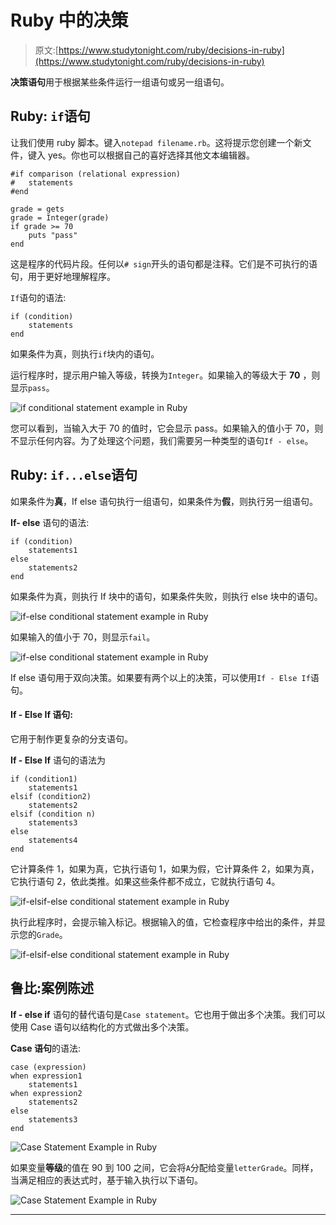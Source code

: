 # Ruby 中的决策

> 原文:[https://www.studytonight.com/ruby/decisions-in-ruby](https://www.studytonight.com/ruby/decisions-in-ruby)

**决策语句**用于根据某些条件运行一组语句或另一组语句。

## Ruby: `if`语句

让我们使用 ruby 脚本。键入`notepad filename.rb`。这将提示您创建一个新文件，键入 yes。你也可以根据自己的喜好选择其他文本编辑器。

```
#if comparison (relational expression)
#   statements
#end

grade = gets
grade = Integer(grade)
if grade >= 70
    puts "pass"
end

```

这是程序的代码片段。任何以`# sign`开头的语句都是注释。它们是不可执行的语句，用于更好地理解程序。

`If`语句的语法:

```
if (condition)
    statements
end
```

如果条件为真，则执行`if`块内的语句。

运行程序时，提示用户输入等级，转换为`Integer`。如果输入的等级大于 **70** ，则显示`pass`。

![if conditional statement example in Ruby](../Images/57ea3c3343b33da127adb5e65b56d677.png)

您可以看到，当输入大于 70 的值时，它会显示 pass。如果输入的值小于 70，则不显示任何内容。为了处理这个问题，我们需要另一种类型的语句`If - else`。

## Ruby: `if...else`语句

如果条件为**真**，If else 语句执行一组语句，如果条件为**假**，则执行另一组语句。

**If- else** 语句的语法:

```
if (condition)
    statements1
else
    statements2
end
```

如果条件为真，则执行 If 块中的语句，如果条件失败，则执行 else 块中的语句。

![if-else conditional statement example in Ruby](../Images/c896b5095f2fa50c04048e40ec0e4eb6.png)

如果输入的值小于 70，则显示`fail`。

![if-else conditional statement example in Ruby](../Images/b7bb29467997188a40d6970fb1cbc5e8.png)

If else 语句用于双向决策。如果要有两个以上的决策，可以使用`If - Else If`语句。

#### If - Else If 语句:

它用于制作更复杂的分支语句。

**If - Else If** 语句的语法为

```
if (condition1)
    statements1
elsif (condition2)
    statements2
elsif (condition n)
    statements3
else
    statements4
end
```

它计算条件 1，如果为真，它执行语句 1，如果为假，它计算条件 2，如果为真，它执行语句 2，依此类推。如果这些条件都不成立，它就执行语句 4。

![if-elsif-else conditional statement example in Ruby](../Images/9efc4881984063cbb5632433ef908ff6.png)

执行此程序时，会提示输入标记。根据输入的值，它检查程序中给出的条件，并显示您的`Grade`。

![if-elsif-else conditional statement example in Ruby](../Images/0f2546228423fba336634514f5407fe7.png)

## 鲁比:案例陈述

**If - else if** 语句的替代语句是`Case statement`。它也用于做出多个决策。我们可以使用 Case 语句以结构化的方式做出多个决策。

**Case 语句**的语法:

```
case (expression)
when expression1
    statements1
when expression2
    statements2
else
    statements3
end
```

![Case Statement Example in Ruby](../Images/dad2a2daa8aaf65d5090fabbf3b4efa9.png)

如果变量**等级**的值在 90 到 100 之间，它会将`A`分配给变量`letterGrade`。同样，当满足相应的表达式时，基于输入执行以下语句。

![Case Statement Example in Ruby](../Images/871b0cf2796477c88d0d2504927ecbfe.png)

* * *